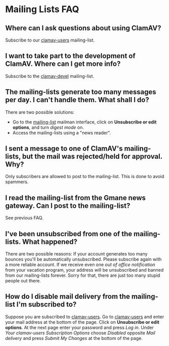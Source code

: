 # Mailing Lists FAQ

## Where can I ask questions about using ClamAV?

Subscribe to our [clamav-users] mailing-list.

## I want to take part to the development of ClamAV. Where can I get more info?

Subscribe to the [clamav-devel] mailing-list.

## The mailing-lists generate too many messages per day. I can't handle them. What shall I do?

There are two possible solutions:

- Go to the [mailing-list] mailman interface, click on __Unsubscribe or edit options__, and turn _digest mode_ on.
- Access the mailing-lists using a "news reader".

## I sent a message to one of ClamAV's mailing-lists, but the mail was rejected/held for approval. Why?

Only subscribers are allowed to post to the mailing-list. This is done to avoid spammers.

## I read the mailing-list from the Gmane news gateway. Can I post to the mailing-list?

See previous FAQ.

## I've been unsubscribed from one of the mailing-lists. What happened?

There are two possible reasons: If your account generates too many bounces you'll be automatically unsubscribed.  Please subscribe again with a more reliable account. If we receive even one _out of office notification_ from your vacation program,  your address will be unsubscribed and banned from our mailing-lists forever.  Sorry for that, there are just too many stupid people out there.

## How do I disable mail delivery from the mailing-list I'm subscribed to?

Suppose you are subscribed to [clamav-users]. Go to [clamav-users] and enter your mail address at the bottom of the page. Click on __Unsubscribe or edit options__. At the next page enter your password and press _Log in_. Under _Your clamav-users Subscription Options_ choose _Disabled_ opposite _Mail delivery_ and press _Submit My Changes_ at the bottom of the page.

[clamav-users]: https://lists.clamav.net/mailman/listinfo/clamav-users
[clamav-devel]: https://lists.clamav.net/mailman/listinfo/clamav-devel
[mailing-list]: https://lists.clamav.net/mailman/listinfo/

